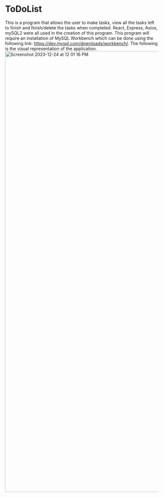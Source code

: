 # ToDoList
  This is a program that allows the user to make tasks, view all the tasks left to finish and finish/delete the tasks when completed. React, Express, Axios, mySQL2 were all used in the creation of this program. This program will require an installation of MySQL Workbench which can be done using the following link: https://dev.mysql.com/downloads/workbench/. The following is the visual representation of the application.
<img width="1440" alt="Screenshot 2023-12-24 at 12 01 16 PM" src="https://github.com/chrismoon-code/ToDoList/assets/77298032/525cdd0a-5cbd-4f8e-ba67-1e9cc43fbde6">
